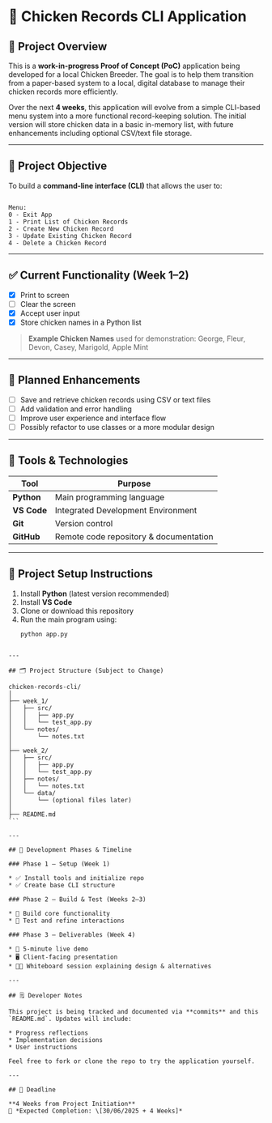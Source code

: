 # 🐔 Chicken Records CLI Application

## 📌 Project Overview

This is a **work-in-progress Proof of Concept (PoC)** application being developed for a local Chicken Breeder. The goal is to help them transition from a paper-based system to a local, digital database to manage their chicken records more efficiently.

Over the next **4 weeks**, this application will evolve from a simple CLI-based menu system into a more functional record-keeping solution. The initial version will store chicken data in a basic in-memory list, with future enhancements including optional CSV/text file storage.

---

## 🎯 Project Objective

To build a **command-line interface (CLI)** that allows the user to:

```

Menu:
0 - Exit App
1 - Print List of Chicken Records
2 - Create New Chicken Record
3 - Update Existing Chicken Record
4 - Delete a Chicken Record

````

---

## ✅ Current Functionality (Week 1–2)

- [x] Print to screen  
- [ ] Clear the screen  
- [x] Accept user input  
- [x] Store chicken names in a Python list  

> **Example Chicken Names** used for demonstration:
> George, Fleur, Devon, Casey, Marigold, Apple Mint

---

## 🚧 Planned Enhancements

- [ ] Save and retrieve chicken records using CSV or text files  
- [ ] Add validation and error handling  
- [ ] Improve user experience and interface flow  
- [ ] Possibly refactor to use classes or a more modular design

---

## 🧰 Tools & Technologies

| Tool       | Purpose                            |
|------------|------------------------------------|
| **Python** | Main programming language          |
| **VS Code**| Integrated Development Environment |
| **Git**    | Version control                    |
| **GitHub** | Remote code repository & documentation |

---

## 📁 Project Setup Instructions

1. Install **Python** (latest version recommended)
2. Install **VS Code**
3. Clone or download this repository
4. Run the main program using:  
   ```bash
   python app.py
````

---

## 🗂 Project Structure (Subject to Change)

chicken-records-cli/
│
├── week_1/
│   ├── src/
│   │   ├── app.py
│   │   └── test_app.py
│   └── notes/
│       └── notes.txt
│
├── week_2/
│   ├── src/
│   │   ├── app.py
│   │   └── test_app.py
│   ├── notes/
│   │   └── notes.txt
│   └── data/
│       └── (optional files later)
│
├── README.md
```

---

## 🧪 Development Phases & Timeline

### Phase 1 – Setup (Week 1)

* ✅ Install tools and initialize repo
* ✅ Create base CLI structure

### Phase 2 – Build & Test (Weeks 2–3)

* 🔧 Build core functionality
* 🧪 Test and refine interactions

### Phase 3 – Deliverables (Week 4)

* 🎥 5-minute live demo
* 🖥 Client-facing presentation
* 🧑‍🏫 Whiteboard session explaining design & alternatives

---

## 🗒️ Developer Notes

This project is being tracked and documented via **commits** and this `README.md`. Updates will include:

* Progress reflections
* Implementation decisions
* User instructions

Feel free to fork or clone the repo to try the application yourself.

---

## 📅 Deadline

**4 Weeks from Project Initiation**
📌 *Expected Completion: \[30/06/2025 + 4 Weeks]*

